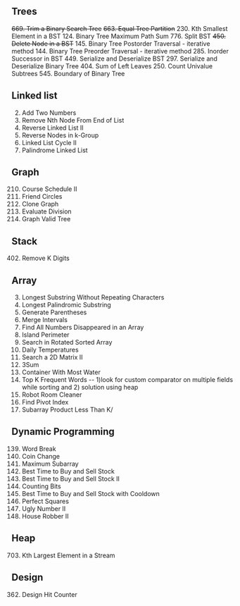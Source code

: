 ## Trees
~~669. Trim a Binary Search Tree~~
~~663. Equal Tree Partition~~
230. Kth Smallest Element in a BST
124. Binary Tree Maximum Path Sum
776. Split BST
~~450. Delete Node in a BST~~
145. Binary Tree Postorder Traversal - iterative method
144. Binary Tree Preorder Traversal - iterative method
285. Inorder Successor in BST
449. Serialize and Deserialize BST
297. Serialize and Deserialize Binary Tree
404. Sum of Left Leaves
250. Count Univalue Subtrees
545. Boundary of Binary Tree

## Linked list
2. Add Two Numbers
19. Remove Nth Node From End of List
92. Reverse Linked List II
25. Reverse Nodes in k-Group
142. Linked List Cycle II
234. Palindrome Linked List

## Graph
210. Course Schedule II
547. Friend Circles
133. Clone Graph
399. Evaluate Division
261. Graph Valid Tree

## Stack
402. Remove K Digits

## Array
3. Longest Substring Without Repeating Characters
5. Longest Palindromic Substring
22. Generate Parentheses
56. Merge Intervals
448. Find All Numbers Disappeared in an Array
463. Island Perimeter
33. Search in Rotated Sorted Array
739. Daily Temperatures
240. Search a 2D Matrix II
15. 3Sum
11. Container With Most Water
692. Top K Frequent Words  -- 1)look for custom comparator on multiple fields while sorting and 2) solution using heap
489. Robot Room Cleaner
724. Find Pivot Index
713. Subarray Product Less Than K/

## Dynamic Programming
139. Word Break
322. Coin Change
53. Maximum Subarray
121. Best Time to Buy and Sell Stock
122. Best Time to Buy and Sell Stock II
338. Counting Bits
309. Best Time to Buy and Sell Stock with Cooldown
279. Perfect Squares
264. Ugly Number II
213. House Robber II

## Heap
703. Kth Largest Element in a Stream

## Design
362. Design Hit Counter
